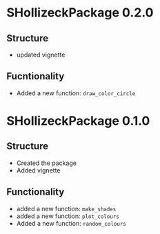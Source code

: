 # SHollizeckPackage 0.2.0

## Structure
* updated vignette

## Fucntionality
* Added a new function: `draw_color_circle`

# SHollizeckPackage 0.1.0

## Structure
* Created the package
* Added vignette

## Functionality
* added a new function: `make_shades`
* added a new function: `plot_colours`
* Added a new function: `random_colours`


